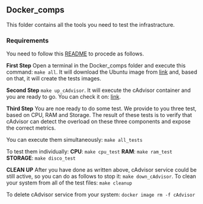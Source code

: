 ## Docker_comps
This folder contains all the tools you need to test the infrastracture.

### Requirements
You need to follow this [README](SystemMonitor/Client/README) to procede as follows.

**First Step**
Open a terminal in the Docker_comps folder and execute this command: ```make all```.
It will download the Ubuntu image from [link](https://hub.docker.com/_/ubuntu) and, based on that, it will create the tests images.

**Second Step**
```make up_cAdvisor```.
It will execute the cAdvisor container and you are ready to go.
You can check it on: [link](http://localhost:8080).

**Third Step**
You are noe ready to do some test. We provide to you three test, based on CPU, RAM and Storage.
The result of these tests is to verify that cAdvisor can detect the overload on these three components and expose the correct metrics.

You can execute them simultaneously: ```make all_tests```

To test them individually:
**CPU**: ```make cpu_test```
**RAM**: ```make ram_test```
**STORAGE**: ```make disco_test```

**CLEAN UP**
After you have done as written above, cAdvisor service could be still active, so you can do as follows to stop it: ```make down_cAdvisor```.
To clean your system from all of the test files: ```make cleanup```

To delete cAdvisor service from your system: ```docker image rm -f cAdvisor```
